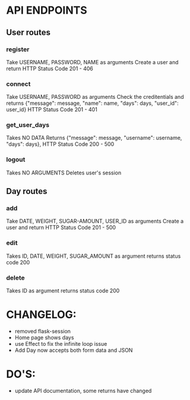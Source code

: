 
# API ENDPOINTS

## User routes
### register
Take USERNAME, PASSWORD, NAME as arguments
Create a user and return HTTP Status Code 201 - 406
### connect
Take USERNAME, PASSWORD as arguments
Check the creditentials and returns {"message": message, "name": name, "days": days, "user_id": user_id}
HTTP Status Code 201 - 401
### get_user_days
Takes NO DATA
Returns {"message": message, "username": username, "days": days}, HTTP Status Code 200 - 500
### logout
Takes NO ARGUMENTS
Deletes user's session


## Day routes
### add
Take DATE, WEIGHT, SUGAR-AMOUNT, USER_ID as arguments
Create a user and return HTTP Status Code 201 - 500
### edit
Takes ID, DATE, WEIGHT, SUGAR_AMOUNT as argument
returns status code 200
### delete
Takes ID as argument
returns status code 200



# CHANGELOG:
- removed flask-session
- Home page shows days
- use Effect to fix the infinite loop issue
- Add Day now accepts both form data and JSON

# DO'S:
- update API documentation, some returns have changed
